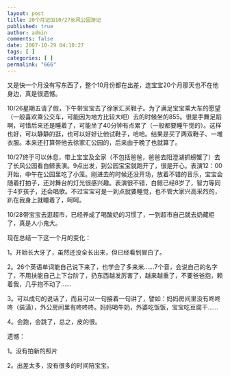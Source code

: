 ```yaml
---
layout: post
title: 20个月记加10/27长风公园游记
published: true
author: admin
comments: false
date: 2007-10-29 04:10:27
tags: [ ]
categories: [ ]
permalink: "666"
---
```

又是快一个月没有写东西了，整个10月份都在出差，连宝宝20个月那天也不在他身边，真是很遗憾。


  


10/26星期五请了假，下午带宝宝去了徐家汇买鞋子。为了满足宝宝乘大车的愿望（一般喜欢乘公交车，可能因为地方比较大吧）去的时候坐的855。很是手舞足蹈啊，可惜后来还是睡着了，可能坐了40分钟有点累了（一般都要睡午觉的）。这样也好，可以静静的逛，也可以好好让他试鞋子，哈哈。结果是买了两双鞋子、一堆衣服。本来还打算带他去徐家汇公园的，后来由于晚了也就算了。


  


10/27终于可以休息，带上宝宝及全家（不包括爸爸，爸爸去阳澄湖抓螃蟹了）去了长风公园看白鲸表演。9点出发，到公园宝宝就跑开了，很是开心。表演12：00开始，中午在公园里吃了小笼。刚进去的时候还没开场，放着不错的音乐，宝宝会随着打拍子，还对舞台的灯光很感兴趣。表演很不错，白鲸已经8岁了，智力等同于4岁孩子，还会唱歌。不过宝宝可是一到点就要睡觉，也不管大家兴高采烈的，趴在我身上就睡着了，呵呵。


  


10/28带宝宝去逛超市，已经养成了喝酸奶的习惯了，一到超市自己就去奶藏柜了，真是人小鬼大。


  


现在总结一下这一个月的变化：


  


1。开始长大牙了，虽然还没全长出来，但已经看到冒白了。


  


2。26个英语单词能自己说下来了，也学会了多来米……7个音，会说自己的名字了，不用扶能自己上下台阶了，扔东西越发厉害了，越来越重了，不要爸爸抱，赖着我，几乎抱不动了……


  


3。可以成句的说话了，而且可以一句接着一句讲了，譬如：妈妈房间里没有咚咚咚（装潢），外公房间里有咚咚咚。妈妈喝牛奶，外婆吃饭饭，宝宝吃豆腐干……


  


4。会跑，会跳了，总之，皮的很。


  


遗憾：


  


1。没有拍新的照片


  


2。出差太多，没有很多的时间陪宝宝。